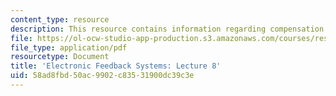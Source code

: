 ```yaml
---
content_type: resource
description: This resource contains information regarding compensation.
file: https://ol-ocw-studio-app-production.s3.amazonaws.com/courses/res-6-010-electronic-feedback-systems-spring-2013/58ad8fbd50ac9902c83531900dc39c3e_MITRES_6-010S13_lec08.pdf
file_type: application/pdf
resourcetype: Document
title: 'Electronic Feedback Systems: Lecture 8'
uid: 58ad8fbd-50ac-9902-c835-31900dc39c3e
---
```

